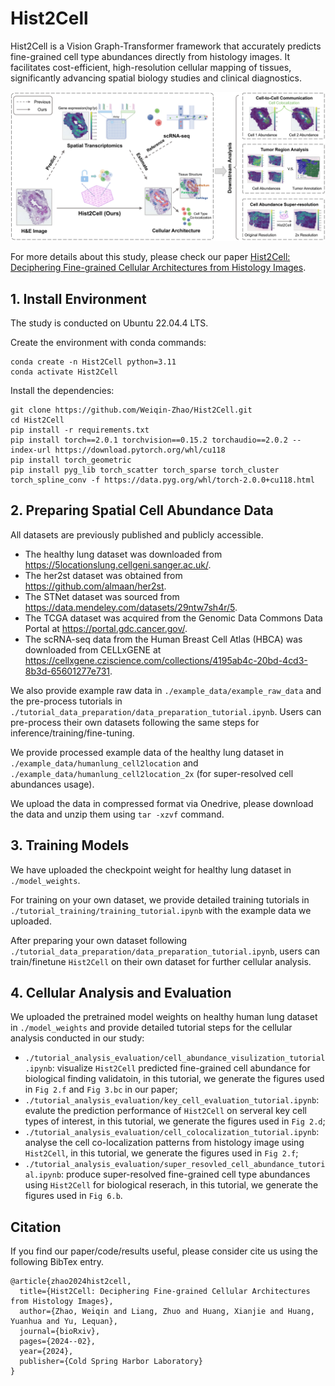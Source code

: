 # Hist2Cell
Hist2Cell is a Vision Graph-Transformer framework that accurately predicts fine-grained cell type abundances directly from histology images. It facilitates cost-efficient, high-resolution cellular mapping of tissues, significantly advancing spatial biology studies and clinical diagnostics. 

![Overview](overview.jpg)

For more details about this study, please check our paper [Hist2Cell: Deciphering Fine-grained Cellular Architectures from Histology Images](https://www.biorxiv.org/content/10.1101/2024.02.17.580852v1.full.pdf).


## 1. Install Environment
The study is conducted on Ubuntu 22.04.4 LTS.

Create the environment with conda commands:
```
conda create -n Hist2Cell python=3.11
conda activate Hist2Cell
```
Install the dependencies:
```
git clone https://github.com/Weiqin-Zhao/Hist2Cell.git
cd Hist2Cell
pip install -r requirements.txt
pip install torch==2.0.1 torchvision==0.15.2 torchaudio==2.0.2 --index-url https://download.pytorch.org/whl/cu118
pip install torch_geometric
pip install pyg_lib torch_scatter torch_sparse torch_cluster torch_spline_conv -f https://data.pyg.org/whl/torch-2.0.0+cu118.html
```


## 2. Preparing Spatial Cell Abundance Data

All datasets are previously published and publicly accessible. 
- The healthy lung dataset was downloaded from  https://5locationslung.cellgeni.sanger.ac.uk/. 
- The her2st dataset was obtained from https://github.com/almaan/her2st. 
- The STNet dataset was sourced from https://data.mendeley.com/datasets/29ntw7sh4r/5. 
- The TCGA dataset was acquired from the Genomic Data Commons Data Portal at https://portal.gdc.cancer.gov/. 
- The scRNA-seq data from the Human Breast Cell Atlas (HBCA) was downloaded from CELLxGENE at https://cellxgene.cziscience.com/collections/4195ab4c-20bd-4cd3-8b3d-65601277e731. 

We also provide example raw data in `./example_data/example_raw_data` and the pre-process tutorials in `./tutorial_data_preparation/data_preparation_tutorial.ipynb`. Users can pre-process their own datasets following the same steps for inference/training/fine-tuning.

We provide processed example data of the healthy lung dataset in `./example_data/humanlung_cell2location` and `./example_data/humanlung_cell2location_2x` (for super-resolved cell abundances usage).

We upload the data in compressed format via Onedrive, please download the data and unzip them using `tar -xzvf` command.


## 3. Training Models

We have uploaded the checkpoint weight for healthy lung dataset in `./model_weights`.

For training on your own dataset, we provide detailed training tutorials in `./tutorial_training/training_tutorial.ipynb` with the example data we uploaded.

After preparing your own dataset following `./tutorial_data_preparation/data_preparation_tutorial.ipynb`, users can train/finetune `Hist2Cell` on their own dataset for further cellular analysis.


## 4. Cellular Analysis and Evaluation

We uploaded the pretrained model weights on healthy human lung dataset in `./model_weights` and provide detailed tutorial steps for the cellular analysis conducted in our study:
- `./tutorial_analysis_evaluation/cell_abundance_visulization_tutorial.ipynb`: visualize `Hist2Cell` predicted fine-grained cell abundance for biological finding validatoin, in this tutorial, we generate the figures used in `Fig 2.f` and `Fig 3.bc` in our paper;
- `./tutorial_analysis_evaluation/key_cell_evaluation_tutorial.ipynb`: evalute the prediction performance of `Hist2Cell` on serveral key cell types of interest, in this tutorial, we generate the figures used in `Fig 2.d`;
- `./tutorial_analysis_evaluation/cell_colocalization_tutorial.ipynb`: analyse the cell co-localization patterns from histology image using `Hist2Cell`, in this tutorial, we generate the figures used in `Fig 2.f`;
- `./tutorial_analysis_evaluation/super_resovled_cell_abundance_tutorial.ipynb`: produce super-resolved fine-grained cell type abundances using `Hist2Cell` for biological reserach, in this tutorial, we generate the figures used in `Fig 6.b`.


## Citation
If you find our paper/code/results useful, please consider cite us using the following BibTex entry.
```
@article{zhao2024hist2cell,
  title={Hist2Cell: Deciphering Fine-grained Cellular Architectures from Histology Images},
  author={Zhao, Weiqin and Liang, Zhuo and Huang, Xianjie and Huang, Yuanhua and Yu, Lequan},
  journal={bioRxiv},
  pages={2024--02},
  year={2024},
  publisher={Cold Spring Harbor Laboratory}
}
```


